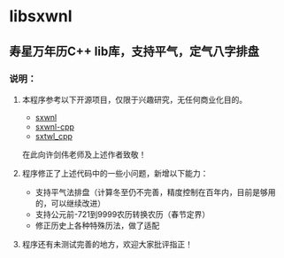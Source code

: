 # libsxwnl
## 寿星万年历C++ lib库，支持平气，定气八字排盘

### 说明：
1. 本程序参考以下开源项目，仅限于兴趣研究，无任何商业化目的。

   - [sxwnl](https://github.com/sxwnl/sxwnl.git)
   - [sxwnl-cpp](https://github.com/sxwnl/sxwnl-cpp.git)
   - [sxtwl_cpp](https://github.com/yuangu/sxtwl_cpp.git)

   在此向许剑伟老师及上述作者致敬！

2. 程序修正了上述代码中的一些小问题，新增以下能力：
   - 支持平气法排盘（计算冬至仍不完善，精度控制在百年内，目前是够用的，可以继续改进）
   - 支持公元前-721到9999农历转换农历（春节定界）
   - 修正历史上各种特殊历法，做了适配

3. 程序还有未测试完善的地方，欢迎大家批评指正！